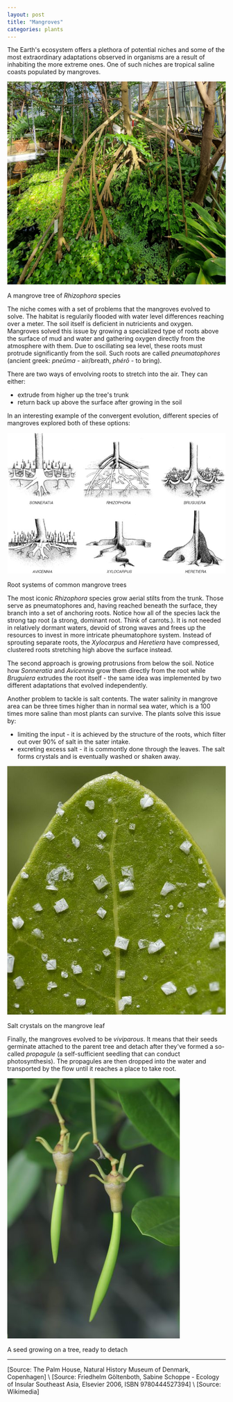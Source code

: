 ```yaml
---
layout: post
title: "Mangroves"
categories: plants
---
```


The Earth's ecosystem offers a plethora of potential niches and some of the most extraordinary adaptations observed in
organisms are a result of inhabiting the more extreme ones. One of such niches are tropical saline coasts populated by
mangroves.

![alt](/images/mangrove-1.jpg)

<span class="caption">A mangrove tree of *Rhizophora* species</span>

The niche comes with a set of problems that the mangroves evolved to solve. The habitat is regularily flooded with water
level differences reaching over a meter. The soil itself is deficient in nutricients and oxygen. Mangroves solved this
issue by growing a specialized type of roots above the surface of mud and water and gathering oxygen directly from the
atmosphere with them. Due to oscillating sea level, these roots must protrude significantly from the soil. Such roots
are called *pneumatophores* (ancient greek: *pneûma* - air/breath, *phérō* - to bring).

There are two ways of envolving roots to stretch into the air. They can either:

- extrude from higher up the tree's trunk
- return back up above the surface after growing in the soil

In an interesting example of the convergent evolution, different species of mangroves explored both of these options:

![alt](/images/mangrove-2.jpg)

<span class="caption">Root systems of common mangrove trees</span>

The most iconic *Rhizophora* species grow aerial stilts from the trunk. Those serve as pneumatophores and, having
reached beneath the surface, they branch into a set of anchoring roots. Notice how all of the species lack the strong
tap root (a strong, dominant root. Think of carrots.). It is not needed in relatively dormant waters, devoid of strong
waves and frees up the resources to invest in more intricate pheumatophore system. Instead of sprouting separate roots,
the *Xylocarpus* and *Heretiera* have compressed, clustered roots stretching high above the surface instead.

The second approach is growing protrusions from below the soil. Notice how *Sonneratia* and *Avicennia* grow them
directly from the root while *Bruguiera* extrudes the root itself - the same idea was implemented by two different
adaptations that evolved independently.

Another problem to tackle is salt contents. The water salinity in mangrove area can be three times higher than in normal
sea water, which is a 100 times more saline than most plants can survive. The plants solve this issue by:

- limiting the input - it is achieved by the structure of the roots, which filter out over 90% of salt in the sater
  intake.
- excreting excess salt - it is commontly done through the leaves. The salt forms crystals and is eventually washed or
  shaken away.

![alt](/images/mangrove-3.jpg)

<span class="caption">Salt crystals on the mangrove leaf</span>

Finally, the mangroves evolved to be *viviparous*. It means that their seeds germinate attached to the parent tree and
detach after they've formed a so-called *propagule* (a self-sufficient seedling that can conduct photosynthesis). The
propagules are then dropped into the water and transported by the flow until it reaches a place to take root.

![alt](/images/mangrove-4.jpg)

<span class="caption">A seed growing on a tree, ready to detach</span>

---

[Source: The Palm House, Natural History Museum of Denmark, Copenhagen]
\\
[Source: Friedhelm Göltenboth, Sabine Schoppe - Ecology of Insular Southeast Asia, Elsevier 2006, ISBN 9780444527394]
\\
[Source: Wikimedia]
